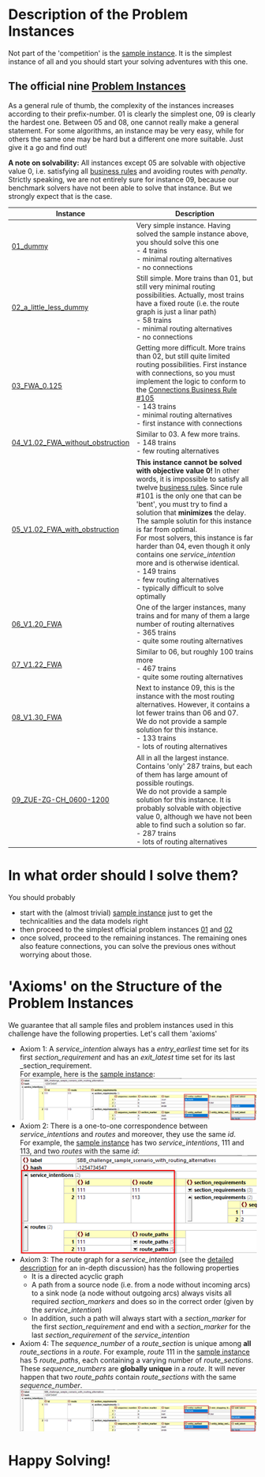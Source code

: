 # Description of the Problem Instances

Not part of the 'competition' is the [sample instance](sample_files/sample_scenario.json). It is the simplest instance of all and you should start your solving adventures with this one. 

## The official nine  [Problem Instances](problem_instances)

As a general rule of thumb, the complexity of the instances increases according to their prefix-number. 01 is clearly the simplest one, 09 is clearly the hardest one. Between 05 and 08, one cannot really make a general statement. For some algorithms, an instance may be very easy, while for others the same one may be hard but a different one more suitable. Just give it a go and find out!

__A note on solvability:__ All instances except 05 are solvable with objective value 0, i.e. satisfying all [business rules](documentation/business_rules.md) and avoiding routes with _penalty_. Strictly speaking, we are not entirely sure for instance 09, because our benchmark solvers have not been able to solve that instance. But we strongly expect that is the case. 

| Instance          | Description       |
| -------------     |-------------      |
| [01_dummy](problem_instances/01_dummy.json)   | Very simple instance. Having solved the sample instance above, you should solve this one <br>- 4 trains<br>- minimal routing alternatives<br>- no connections                         |
| [02_a_little_less_dummy](problem_instances/02_a_little_less_dummy.json)   | Still simple. More trains than 01, but still very minimal routing possibilities. Actually, most trains have a fixed route (i.e. the route graph is just a linar path) <br>- 58 trains<br>- minimal routing alternatives<br>- no connections                         |
| [03_FWA_0.125](problem_instances/03_FWA_0.125.json)   | Getting more difficult. More trains than 02, but still quite limited routing possibilities. First instance with connections, so you must implement the logic to conform to the [Connections Business Rule #105](documentation/business_rules.md)  <br>- 143 trains<br>- minimal routing alternatives<br>- first instance with connections     |
| [04_V1.02_FWA_without_obstruction](problem_instances/04_V1.02_FWA_without_obstruction.json)   | Similar to 03. A few more trains.  <br>- 148 trains<br>- few routing alternatives     |
| [05_V1.02_FWA_with_obstruction](problem_instances/05_V1.02_FWA_with_obstruction.json)   | __This instance cannot be solved with objective value 0!__ In other words, it is impossible to satisfy all twelve [business rules](documentation/business_rules.md). Since rule #101 is the only one that can be 'bent', you must try to find a solution that __minimizes__ the delay. The sample solutin for this instance is far from optimal. <br>For most solvers, this instance is far harder than 04, even though it only contains one _service_intention_ more and is otherwise identical.  <br>- 149 trains<br>- few routing alternatives <br>- typically difficult to solve optimally     |
| [06_V1.20_FWA](problem_instances/06_V1.20_FWA.json)   | One of the larger instances, many trains and for many of them a large number of routing alternatives   <br>- 365 trains<br>- quite some routing alternatives |
| [07_V1.22_FWA](problem_instances/07_V1.22_FWA.json)   | Similar to 06, but roughly 100 trains more  <br>- 467 trains<br>- quite some routing alternatives |
| [08_V1.30_FWA](problem_instances/08_V1.30_FWA.json)   | Next to instance 09, this is the instance with the most routing alternatives. However, it contains a lot fewer trains than 06 and 07. <br>We do not provide a sample solution for this instance.  <br>- 133 trains<br>- lots of routing alternatives |
| [09_ZUE-ZG-CH_0600-1200](problem_instances/09_ZUE-ZG-CH_0600-1200.json)   | All in all the largest instance. Contains 'only' 287 trains, but each of them has large amount of possible routings.<br>We do not provide a sample solution for this instance. It is probably solvable with objective value 0, although we have not been able to find such a solution so far. <br>- 287 trains<br>- lots of routing alternatives |

# In what order should I solve them?

You should probably
* start with the (almost trivial) [sample instance](sample_files/sample_scenario.json) just to get the technicalities and the data models right
* then proceed to the simplest official problem instances [01](problem_instances/01_dummy.json) and [02](problem_instances/02_a_little_less_dummy.json) 
* once solved, proceed to the remaining instances. The remaining ones also feature connections, you can solve the previous ones without worrying about those.

# 'Axioms' on the Structure of the Problem Instances
We guarantee that all sample files and problem instances used in this challenge have the following properties. Let's call them 'axioms'

* Axiom 1: A _service_intention_ always has a _entry_earliest_ time set for its first _section_requirement_ and has an _exit_latest_ time set for its last _section_requirement.<br>For example, here is the [sample instance](sample_files/sample_scenario.json):<br>![](documentation/img/axiom_1.png)
* Axiom 2: There is a one-to-one correspondence between _service_intentions_ and _routes_ and moreover, they use the same _id_.<br>For example, the [sample instance](sample_files/sample_scenario.json) has two _service_intentions_, 111 and 113, and two _routes_ with the same _id_:<br>![](documentation/img/axiom_2.png)
* Axiom 3: The route graph for a _service_intention_ (see the [detailed description](documentation/input_data_model.md#routes) for an in-depth discussion) has the following properties
    - It is a directed acyclic graph
    - A path from a source node (i.e. from a node without incoming arcs) to a sink node (a node without outgoing arcs) always visits all required _section_markers_ and does so in the correct order (given by the _service_intention_)
    - In addition, such a path will always start with a _section_marker_ for the first _section_requirement_ and end with a _section_marker_ for the last _section_requirement_ of the _service_intention_
* Axiom 4: The _sequence_number_ of a _route_section_ is unique among **all** _route_sections_ in a _route_. For example, _route_ 111 in the [sample instance](sample_files/sample_scenario.json) has 5 _route_paths_, each containing a varying number of _route_sections_. These _sequence_numbers_ are **globally unique** in a _route_. It will never happen that two _route_pahts_ contain _route_sections_ with the same _sequence_number_.<br>![](documentation/img/axiom_4.png)


# Happy Solving!